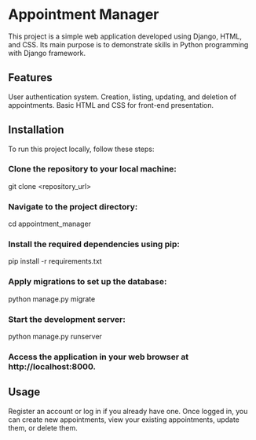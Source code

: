 # Appointment Manager
 This project is a simple web application developed using Django, HTML, and CSS. Its main purpose is to demonstrate skills in Python programming with Django framework.

## Features
User authentication system.
Creation, listing, updating, and deletion of appointments.
Basic HTML and CSS for front-end presentation.

## Installation

To run this project locally, follow these steps:

### Clone the repository to your local machine:

git clone <repository_url>

### Navigate to the project directory:

cd appointment_manager

### Install the required dependencies using pip:

pip install -r requirements.txt

### Apply migrations to set up the database:

python manage.py migrate

### Start the development server:

python manage.py runserver

### Access the application in your web browser at http://localhost:8000.

## Usage
Register an account or log in if you already have one.
Once logged in, you can create new appointments, view your existing appointments, update them, or delete them.